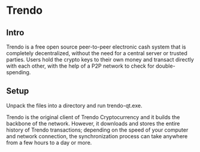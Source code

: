 Trendo
=====================

Intro
-----
Trendo is a free open source peer-to-peer electronic cash system that is
completely decentralized, without the need for a central server or trusted
parties.  Users hold the crypto keys to their own money and transact directly
with each other, with the help of a P2P network to check for double-spending.


Setup
-----
Unpack the files into a directory and run trendo-qt.exe.

Trendo is the original client of Trendo Cryptocurrency and it builds the backbone of the network.
However, it downloads and stores the entire history of Trendo transactions;
depending on the speed of your computer and network connection, the synchronization
process can take anywhere from a few hours to a day or more.
